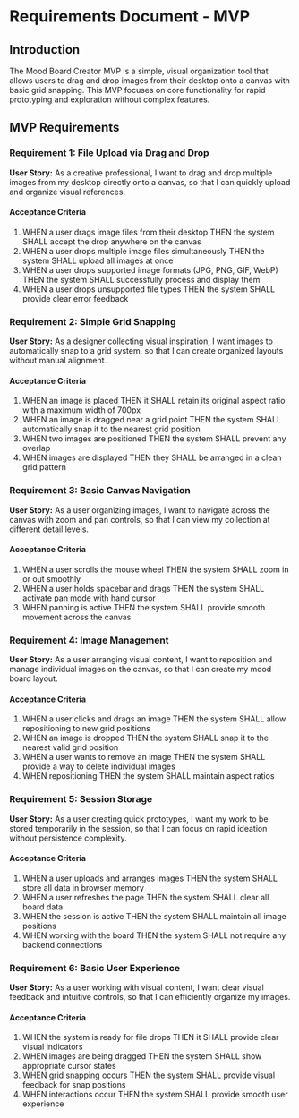 # Requirements Document - MVP

## Introduction

The Mood Board Creator MVP is a simple, visual organization tool that allows users to drag and drop images from their desktop onto a canvas with basic grid snapping. This MVP focuses on core functionality for rapid prototyping and exploration without complex features.

## MVP Requirements

### Requirement 1: File Upload via Drag and Drop

**User Story:** As a creative professional, I want to drag and drop multiple images from my desktop directly onto a canvas, so that I can quickly upload and organize visual references.

#### Acceptance Criteria

1. WHEN a user drags image files from their desktop THEN the system SHALL accept the drop anywhere on the canvas
2. WHEN a user drops multiple image files simultaneously THEN the system SHALL upload all images at once
3. WHEN a user drops supported image formats (JPG, PNG, GIF, WebP) THEN the system SHALL successfully process and display them
4. WHEN a user drops unsupported file types THEN the system SHALL provide clear error feedback

### Requirement 2: Simple Grid Snapping

**User Story:** As a designer collecting visual inspiration, I want images to automatically snap to a grid system, so that I can create organized layouts without manual alignment.

#### Acceptance Criteria

1. WHEN an image is placed THEN it SHALL retain its original aspect ratio with a maximum width of 700px
2. WHEN an image is dragged near a grid point THEN the system SHALL automatically snap it to the nearest grid position
3. WHEN two images are positioned THEN the system SHALL prevent any overlap
4. WHEN images are displayed THEN they SHALL be arranged in a clean grid pattern

### Requirement 3: Basic Canvas Navigation

**User Story:** As a user organizing images, I want to navigate across the canvas with zoom and pan controls, so that I can view my collection at different detail levels.

#### Acceptance Criteria

1. WHEN a user scrolls the mouse wheel THEN the system SHALL zoom in or out smoothly
2. WHEN a user holds spacebar and drags THEN the system SHALL activate pan mode with hand cursor
3. WHEN panning is active THEN the system SHALL provide smooth movement across the canvas

### Requirement 4: Image Management

**User Story:** As a user arranging visual content, I want to reposition and manage individual images on the canvas, so that I can create my mood board layout.

#### Acceptance Criteria

1. WHEN a user clicks and drags an image THEN the system SHALL allow repositioning to new grid positions
2. WHEN an image is dropped THEN the system SHALL snap it to the nearest valid grid position
3. WHEN a user wants to remove an image THEN the system SHALL provide a way to delete individual images
4. WHEN repositioning THEN the system SHALL maintain aspect ratios

### Requirement 5: Session Storage

**User Story:** As a user creating quick prototypes, I want my work to be stored temporarily in the session, so that I can focus on rapid ideation without persistence complexity.

#### Acceptance Criteria

1. WHEN a user uploads and arranges images THEN the system SHALL store all data in browser memory
2. WHEN a user refreshes the page THEN the system SHALL clear all board data
3. WHEN the session is active THEN the system SHALL maintain all image positions
4. WHEN working with the board THEN the system SHALL not require any backend connections

### Requirement 6: Basic User Experience

**User Story:** As a user working with visual content, I want clear visual feedback and intuitive controls, so that I can efficiently organize my images.

#### Acceptance Criteria

1. WHEN the system is ready for file drops THEN it SHALL provide clear visual indicators
2. WHEN images are being dragged THEN the system SHALL show appropriate cursor states
3. WHEN grid snapping occurs THEN the system SHALL provide visual feedback for snap positions
4. WHEN interactions occur THEN the system SHALL provide smooth user experience
